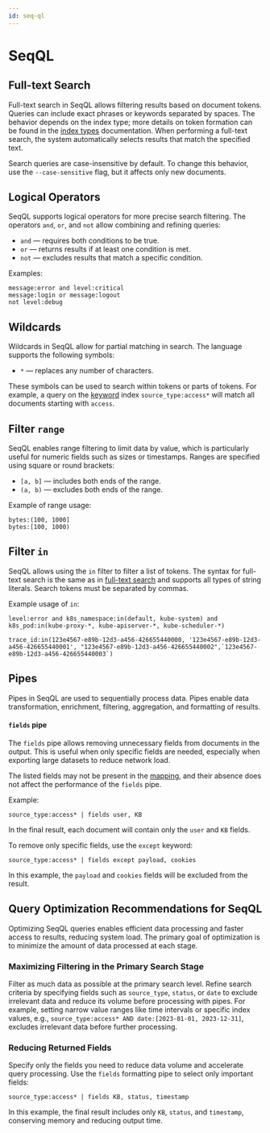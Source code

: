 ```yaml
---
id: seq-ql
---
```


# SeqQL

## Full-text Search

Full-text search in SeqQL allows filtering results based on document tokens.
Queries can include exact phrases or keywords separated by spaces.
The behavior depends on the index type; more details on token formation can be found in
the [index types](index-types) documentation.
When performing a full-text search, the system automatically selects results that match the specified text.

Search queries are case-insensitive by default.
To change this behavior, use the `--case-sensitive` flag, but it affects only new documents.

## Logical Operators

SeqQL supports logical operators for more precise search filtering.
The operators `and`, `or`, and `not` allow combining and refining queries:

- `and` — requires both conditions to be true.
- `or` — returns results if at least one condition is met.
- `not` — excludes results that match a specific condition.

Examples:

```seq-ql
message:error and level:critical
message:login or message:logout
not level:debug
```

## Wildcards

Wildcards in SeqQL allow for partial matching in search.
The language supports the following symbols:

- `*` — replaces any number of characters.

These symbols can be used to search within tokens or parts of tokens.
For example, a query on the [keyword](index-types#keyword) index `source_type:access*` will match all documents starting
with `access`.

## Filter `range`

SeqQL enables range filtering to limit data by value, which is particularly useful for numeric fields such as sizes or
timestamps.
Ranges are specified using square or round brackets:

- `[a, b]` — includes both ends of the range.
- `(a, b)` — excludes both ends of the range.

Example of range usage:

```seq-ql
bytes:(100, 1000]
bytes:[100, 1000)
```

## Filter `in`

SeqQL allows using the `in` filter to filter a list of tokens.
The syntax for full-text search is the same as in [full-text search](#full-text-search) and supports all types of string
literals.
Search tokens must be separated by commas.

Example usage of `in`:

```seq-ql
level:error and k8s_namespace:in(default, kube-system) and k8s_pod:in(kube-proxy-*, kube-apiserver-*, kube-scheduler-*)

trace_id:in(123e4567-e89b-12d3-a456-426655440000, '123e4567-e89b-12d3-a456-426655440001', "123e4567-e89b-12d3-a456-426655440002",`123e4567-e89b-12d3-a456-426655440003`)
```

## Pipes

Pipes in SeqQL are used to sequentially process data.
Pipes enable data transformation, enrichment, filtering, aggregation, and formatting of results.

#### `fields` pipe

The `fields` pipe allows removing unnecessary fields from documents in the output.
This is useful when only specific fields are needed, especially when exporting large datasets to reduce network load.

The listed fields may not be present in the [mapping](mapping), and their absence does not affect the performance of
the `fields` pipe.

Example:

```seq-ql
source_type:access* | fields user, KB
```

In the final result, each document will contain only the `user` and `KB` fields.

To remove only specific fields, use the `except` keyword:

```seq-ql
source_type:access* | fields except payload, cookies
```

In this example, the `payload` and `cookies` fields will be excluded from the result.

## Query Optimization Recommendations for SeqQL

Optimizing SeqQL queries enables efficient data processing and faster access to results, reducing system load.
The primary goal of optimization is to minimize the amount of data processed at each stage.

### Maximizing Filtering in the Primary Search Stage

Filter as much data as possible at the primary search level.
Refine search criteria by specifying fields such as `source_type`, `status`, or `date` to exclude irrelevant data and
reduce its volume before processing with pipes.
For example, setting narrow value ranges like time intervals or specific index values,
e.g., `source_type:access* AND date:[2023-01-01, 2023-12-31]`, excludes irrelevant data before further processing.

### Reducing Returned Fields

Specify only the fields you need to reduce data volume and accelerate query processing.
Use the `fields` formatting pipe to select only important fields:

```seq-ql
source_type:access* | fields KB, status, timestamp
```

In this example, the final result includes only `KB`, `status`, and `timestamp`, conserving memory and reducing output
time.
